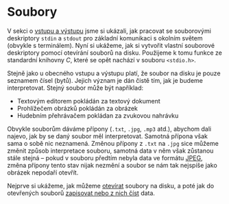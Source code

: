# Soubory
V sekci o [vstupu a výstupu](../text/vstupavystup.md) jsme si ukázali, jak pracovat se souborovými
deskriptory `stdin` a `stdout` pro základní komunikaci s okolním světem (obvykle s terminálem).
Nyní si ukážeme, jak si vytvořit vlastní souborové deskriptory pomocí otevírání souborů na disku.
Použijeme k tomu funkce ze standardní knihovny *C*, které se opět nachází v souboru `<stdio.h>`.

Stejně jako u obecného vstupu a výstupu platí, že soubor na disku je pouze seznamem čísel (bytů).
Jejich význam je dán čistě tím, jak je budeme interpretovat. Stejný soubor může být například:
- Textovým editorem pokládán za textový dokument
- Prohlížečem obrázků pokládán za obrázek
- Hudebním přehrávačem pokládan za zvukovou nahrávku

Obvykle souborům dáváme přípony (`.txt`, `.jpg`, `.mp3` atd.), abychom dali najevo, jak by se
daný soubor měl interpretovat. Samotná přípona však sama o sobě nic neznamená. Změnou přípony z
`.txt` na `.jpg` sice můžeme změnit způsob interpretace souboru, samotná data v něm však zůstanou
stále stejná – pokud v souboru předtím nebyla data ve formátu [JPEG](https://en.wikipedia.org/wiki/JPEG),
změna přípony tento stav nijak nezmění a soubor se nám tak nejspíše jako obrázek nepodaří otevřít.

Nejprve si ukážeme, jak můžeme [otevírat](otevirani_souboru.md) soubory na disku, a poté jak do
otevřených souborů [zapisovat nebo z nich číst](prace_se_soubory.md) data.

